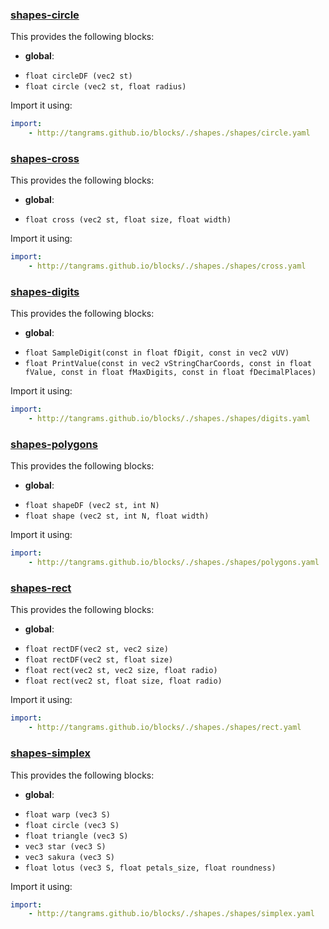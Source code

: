 

### [shapes-circle](https://github.com/tangrams/blocks/blob/gh-pages/shapes/circle.yaml)

This provides the following blocks:

- **global**:
 + `float circleDF (vec2 st) `
 + `float circle (vec2 st, float radius) `

Import it using:

```yaml
import:
    - http://tangrams.github.io/blocks/./shapes./shapes/circle.yaml
```




### [shapes-cross](https://github.com/tangrams/blocks/blob/gh-pages/shapes/cross.yaml)

This provides the following blocks:

- **global**:
 + `float cross (vec2 st, float size, float width) `

Import it using:

```yaml
import:
    - http://tangrams.github.io/blocks/./shapes./shapes/cross.yaml
```




### [shapes-digits](https://github.com/tangrams/blocks/blob/gh-pages/shapes/digits.yaml)

This provides the following blocks:

- **global**:
 + `float SampleDigit(const in float fDigit, const in vec2 vUV) `
 + `float PrintValue(const in vec2 vStringCharCoords, const in float fValue, const in float fMaxDigits, const in float fDecimalPlaces) `

Import it using:

```yaml
import:
    - http://tangrams.github.io/blocks/./shapes./shapes/digits.yaml
```




### [shapes-polygons](https://github.com/tangrams/blocks/blob/gh-pages/shapes/polygons.yaml)

This provides the following blocks:

- **global**:
 + `float shapeDF (vec2 st, int N) `
 + `float shape (vec2 st, int N, float width) `

Import it using:

```yaml
import:
    - http://tangrams.github.io/blocks/./shapes./shapes/polygons.yaml
```




### [shapes-rect](https://github.com/tangrams/blocks/blob/gh-pages/shapes/rect.yaml)

This provides the following blocks:

- **global**:
 + `float rectDF(vec2 st, vec2 size) `
 + `float rectDF(vec2 st, float size) `
 + `float rect(vec2 st, vec2 size, float radio) `
 + `float rect(vec2 st, float size, float radio) `

Import it using:

```yaml
import:
    - http://tangrams.github.io/blocks/./shapes./shapes/rect.yaml
```




### [shapes-simplex](https://github.com/tangrams/blocks/blob/gh-pages/shapes/simplex.yaml)

This provides the following blocks:

- **global**:
 + `float warp (vec3 S) `
 + `float circle (vec3 S) `
 + `float triangle (vec3 S) `
 + `vec3 star (vec3 S) `
 + `vec3 sakura (vec3 S) `
 + `float lotus (vec3 S, float petals_size, float roundness) `

Import it using:

```yaml
import:
    - http://tangrams.github.io/blocks/./shapes./shapes/simplex.yaml
```


